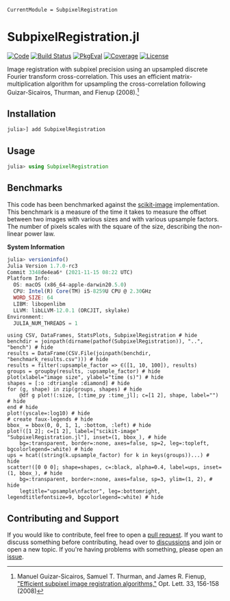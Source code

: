 ```@meta
CurrentModule = SubpixelRegistration
```

# SubpixelRegistration.jl

[![Code](https://img.shields.io/badge/Code-GitHub-black.svg)](https://github.com/JuliaHCI/SubpixelRegistration.jl)
[![Build Status](https://github.com/JuliaHCI/SubpixelRegistration.jl/actions/workflows/CI.yml/badge.svg?branch=main)](https://github.com/JuliaHCI/SubpixelRegistration.jl/actions/workflows/CI.yml?query=branch%3Amain)
[![PkgEval](https://juliaci.github.io/NanosoldierReports/pkgeval_badges/S/SubpixelRegistration.svg)](https://juliaci.github.io/NanosoldierReports/pkgeval_badges/report.html)
[![Coverage](https://codecov.io/gh/JuliaHCI/SubpixelRegistration.jl/branch/main/graph/badge.svg)](https://codecov.io/gh/JuliaHCI/SubpixelRegistration.jl)
[![License](https://img.shields.io/github/license/JuliaHCI/SubpixelRegistration.jl?color=yellow)](https://github.com/JuliaHCI/SubpixelRegistration.jl/blob/main/LICENSE)

Image registration with subpixel precision using an upsampled discrete Fourier transform cross-correlation. This uses an efficient matrix-multiplication algorithm for upsampling the cross-correlation following Guizar-Sicairos, Thurman, and Fienup (2008).[^1]

[^1]: Manuel Guizar-Sicairos, Samuel T. Thurman, and James R. Fienup, ["Efficient subpixel image registration algorithms,"](http://www.opticsinfobase.org/ol/fulltext.cfm?uri=ol-33-2-156&id=148843) Opt. Lett. 33, 156-158 (2008)

## Installation

```julia
julia>] add SubpixelRegistration
```

## Usage

```julia
julia> using SubpixelRegistration
```

## Benchmarks

This code has been benchmarked against the [scikit-image](https://github.com/scikit-image/scikit-image) implementation. This benchmark is a measure of the time it takes to measure the offset between two images with various sizes and with various upsample factors. The number of pixels scales with the square of the size, describing the non-linear power law.

**System Information**

```julia
julia> versioninfo()
Julia Version 1.7.0-rc3
Commit 3348de4ea6* (2021-11-15 08:22 UTC)
Platform Info:
  OS: macOS (x86_64-apple-darwin20.5.0)
  CPU: Intel(R) Core(TM) i5-8259U CPU @ 2.30GHz
  WORD_SIZE: 64
  LIBM: libopenlibm
  LLVM: libLLVM-12.0.1 (ORCJIT, skylake)
Environment:
  JULIA_NUM_THREADS = 1
```

```@example
using CSV, DataFrames, StatsPlots, SubpixelRegistration # hide
benchdir = joinpath(dirname(pathof(SubpixelRegistration)), "..", "bench") # hide
results = DataFrame(CSV.File(joinpath(benchdir, "benchmark_results.csv"))) # hide
results = filter(:upsample_factor => ∈([1, 10, 100]), results)
groups = groupby(results, :upsample_factor) # hide
plot(xlabel="image size", ylabel="time (s)") # hide
shapes = [:o :dtriangle :diamond] # hide
for (g, shape) in zip(groups, shapes) # hide
    @df g plot!(:size, [:time_py :time_jl]; c=[1 2], shape, label="") # hide
end # hide
plot!(yscale=:log10) # hide
# create faux-legends # hide
bbox_ = bbox(0, 0, 1, 1, :bottom, :left) # hide
plot!([1 2]; c=[1 2], label=["scikit-image" "SubpixelRegistration.jl"], inset=(1, bbox_), # hide
    bg=:transparent, border=:none, axes=false, sp=2, leg=:topleft, bgcolorlegend=:white) # hide
ups = hcat((string(k.upsample_factor) for k in keys(groups))...) # hide
scatter!([0 0 0]; shape=shapes, c=:black, alpha=0.4, label=ups, inset=(1, bbox_), # hide
    bg=:transparent, border=:none, axes=false, sp=3, ylim=(1, 2), # hide
    legtitle="upsample\nfactor", leg=:bottomright, legendtitlefontsize=9, bgcolorlegend=:white) # hide

```

## Contributing and Support

If you would like to contribute, feel free to open a [pull request](https://github.com/JuliaHCI/SubpixelRegistration.jl/pulls). If you want to discuss something before contributing, head over to [discussions](https://github.com/JuliaHCI/SubpixelRegistration.jl/discussions) and join or open a new topic. If you're having problems with something, please open an [issue](https://github.com/JuliaHCI/SubpixelRegistration.jl/issues).
